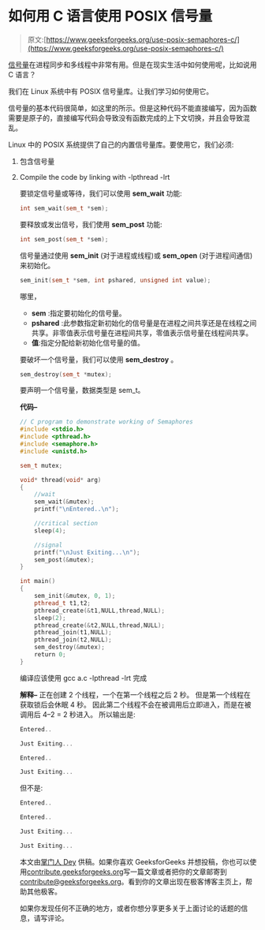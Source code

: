 # 如何用 C 语言使用 POSIX 信号量

> 原文:[https://www.geeksforgeeks.org/use-posix-semaphores-c/](https://www.geeksforgeeks.org/use-posix-semaphores-c/)

[信号量](https://www.geeksforgeeks.org/semaphores-operating-system/)在进程同步和多线程中非常有用。但是在现实生活中如何使用呢，比如说用 C 语言？

我们在 Linux 系统中有 POSIX 信号量库。让我们学习如何使用它。

信号量的基本代码很简单，如这里的所示。但是这种代码不能直接编写，因为函数需要是原子的，直接编写代码会导致没有函数完成的上下文切换，并且会导致混乱。

Linux 中的 POSIX 系统提供了自己的内置信号量库。要使用它，我们必须:

1.  包含信号量
2.  Compile the code by linking with -lpthread -lrt

    要锁定信号量或等待，我们可以使用 **sem_wait** 功能:

    ```cpp
    int sem_wait(sem_t *sem);
    ```

    要释放或发出信号，我们使用 **sem_post** 功能:

    ```cpp
    int sem_post(sem_t *sem);
    ```

    信号量通过使用 **sem_init** (对于进程或线程)或 **sem_open** (对于进程间通信)来初始化。

    ```cpp
    sem_init(sem_t *sem, int pshared, unsigned int value);
    ```

    哪里，

    *   **sem** :指定要初始化的信号量。
    *   **pshared** :此参数指定新初始化的信号量是在进程之间共享还是在线程之间共享。非零值表示信号量在进程间共享，零值表示信号量在线程间共享。
    *   **值**:指定分配给新初始化信号量的值。

    要破坏一个信号量，我们可以使用 **sem_destroy** 。

    ```cpp
    sem_destroy(sem_t *mutex);
    ```

    要声明一个信号量，数据类型是 sem_t。

    **代码–**

    ```cpp
    // C program to demonstrate working of Semaphores
    #include <stdio.h>
    #include <pthread.h>
    #include <semaphore.h>
    #include <unistd.h>

    sem_t mutex;

    void* thread(void* arg)
    {
        //wait
        sem_wait(&mutex);
        printf("\nEntered..\n");

        //critical section
        sleep(4);

        //signal
        printf("\nJust Exiting...\n");
        sem_post(&mutex);
    }

    int main()
    {
        sem_init(&mutex, 0, 1);
        pthread_t t1,t2;
        pthread_create(&t1,NULL,thread,NULL);
        sleep(2);
        pthread_create(&t2,NULL,thread,NULL);
        pthread_join(t1,NULL);
        pthread_join(t2,NULL);
        sem_destroy(&mutex);
        return 0;
    }
    ```

    编译应该使用 gcc a.c -lpthread -lrt 完成

    **解释–**
    正在创建 2 个线程，一个在第一个线程之后 2 秒。
    但是第一个线程在获取锁后会休眠 4 秒。
    因此第二个线程不会在被调用后立即进入，而是在被调用后 4–2 = 2 秒进入。
    所以输出是:

    ```cpp
    Entered..

    Just Exiting...

    Entered..

    Just Exiting...

    ```

    但不是:

    ```cpp
    Entered..

    Entered..

    Just Exiting...

    Just Exiting...

    ```

    本文由[掌门人 Dey](https://www.linkedin.com/in/suprotik-dey-368706127/) 供稿。如果你喜欢 GeeksforGeeks 并想投稿，你也可以使用[contribute.geeksforgeeks.org](http://www.contribute.geeksforgeeks.org)写一篇文章或者把你的文章邮寄到 contribute@geeksforgeeks.org。看到你的文章出现在极客博客主页上，帮助其他极客。

    如果你发现任何不正确的地方，或者你想分享更多关于上面讨论的话题的信息，请写评论。